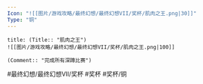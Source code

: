 ```yaml
---
Icon: "![[图片/游戏攻略/最终幻想/最终幻想VII/奖杯/肌肉之王.png|30]]"
Type: "铜"
---
```

```ad-common-bronze-trophy
title: (Title:: "肌肉之王")
![[图片/游戏攻略/最终幻想/最终幻想VII/奖杯/肌肉之王.png|100]]

(Comment:: "完成所有深蹲比赛")
```

#最终幻想/最终幻想VII/奖杯 #奖杯 #奖杯/铜
